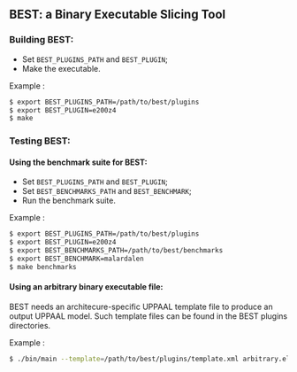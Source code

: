 ## **BEST**: a Binary Executable Slicing Tool

### Building BEST:

* Set `BEST_PLUGINS_PATH` and `BEST_PLUGIN`;
* Make the executable.

Example :

```bash
$ export BEST_PLUGINS_PATH=/path/to/best/plugins
$ export BEST_PLUGIN=e200z4
$ make
```

### Testing BEST:

#### Using the benchmark suite for BEST:

* Set `BEST_PLUGINS_PATH` and `BEST_PLUGIN`;
* Set `BEST_BENCHMARKS_PATH` and `BEST_BENCHMARK`;
* Run the benchmark suite.
 
Example :

```bash
$ export BEST_PLUGINS_PATH=/path/to/best/plugins
$ export BEST_PLUGIN=e200z4
$ export BEST_BENCHMARKS_PATH=/path/to/best/benchmarks
$ export BEST_BENCHMARK=malardalen
$ make benchmarks
```

#### Using an arbitrary binary executable file:

BEST needs an architecure-specific UPPAAL template file to produce an output
UPPAAL model. Such template files can be found in the BEST plugins directories.

Example :

```bash
$ ./bin/main --template=/path/to/best/plugins/template.xml arbitrary.elf
```

